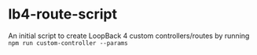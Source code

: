 # lb4-route-script
An initial script to create LoopBack 4 custom controllers/routes by running `npm run custom-controller --params`
